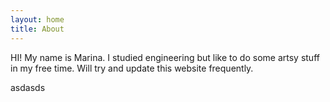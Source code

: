 ```yaml
---
layout: home
title: About
---
```


HI! My name is Marina. I studied engineering but like to do some artsy stuff in my free time.
Will try and update this website frequently.


asdasds
